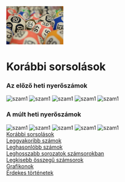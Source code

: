 <!DOCTYPE html>
<html lang="hun">
<head>
    <meta charset="UTF-8">
    <meta name="viewport" content="width=device-width, initial-scale=1.0">
    <link rel="stylesheet" type="text/css" href="forma.css" />
    <title>Ötös-Lotto</title>
</head>
<body>
    <img src="hatter.jpg" alt="hatter", style="width: 30%;">
    <div id="szamok">
        <h1>Korábbi sorsolások</h1>
        <h3>Az előző heti nyerőszámok</h3>
        <img src="golyo.png" alt="szam1" id="golyo">
        <img src="golyo.png" alt="szam1" id="golyo">
        <img src="golyo.png" alt="szam1" id="golyo">
        <img src="golyo.png" alt="szam1" id="golyo">
        <img src="golyo.png" alt="szam1" id="golyo">
        <h3>A múlt heti nyerőszámok</h3>
        <img src="golyo.png" alt="szam1" id="golyo">
        <img src="golyo.png" alt="szam1" id="golyo">
        <img src="golyo.png" alt="szam1" id="golyo">
        <img src="golyo.png" alt="szam1" id="golyo">
        <img src="golyo.png" alt="szam1" id="golyo">
    </div>
    <div id="menu">
        <a href="korábbi.html">Korábbi sorsolások</a>
    </br>
        <a href="leggyakoribb.html">Leggyakoribb számok</a>
    </br>
        <a href="leghasonlobb.html">Leghasonlóbb számok</a>
    </br>
        <a href="leghosszabb.html">Leghosszabb sorozatok számsorokban</a>
    </br>
        <a href="legkisebb.html"> Legkisebb összegű számsorok</a>
    </br>
        <a href="grafikonok.html">Grafikonok</a>
    </br>
        <a href="erdekes.html">Érdekes történetek</a>
    </div>
    
</body>
</html>
